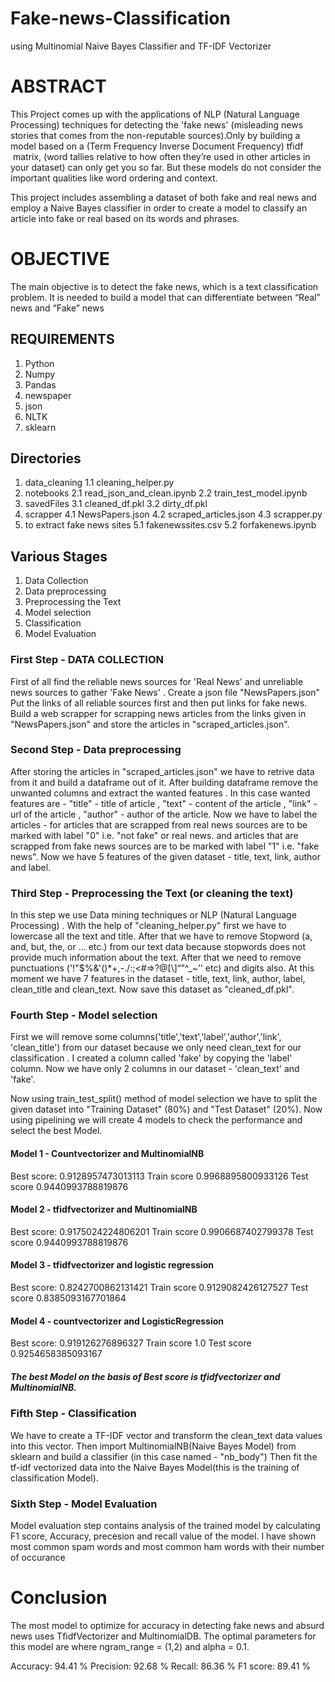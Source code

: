 # Fake-news-Classification
using Multinomial Naive Bayes Classifier and TF-IDF Vectorizer

# ABSTRACT    
This Project comes up with the applications of NLP (Natural Language Processing) techniques for detecting the 'fake news' (misleading news stories that comes from the non-reputable sources).Only by building a model based on a (Term Frequency Inverse Document Frequency) tfidf  matrix, (word tallies relative to how often they’re used in other articles in your dataset) can only get you so far. But these models do not consider the important qualities like word ordering and context. 

This project includes assembling a dataset of both fake and real news and employ a Naive Bayes classifier in order to create a model to classify an article into fake or real based on its words and phrases.

# OBJECTIVE
The main objective is to detect the fake news, which is a text classification problem. It is needed to build a model that can differentiate between “Real” news and “Fake” news

## REQUIREMENTS
1. Python
2. Numpy
3. Pandas
4. newspaper 
5. json
6. NLTK
7. sklearn 

## Directories
1. data_cleaning 
    1.1 cleaning_helper.py
2. notebooks
    2.1 read_json_and_clean.ipynb
    2.2 train_test_model.ipynb
3. savedFiles
    3.1 cleaned_df.pkl
    3.2 dirty_df.pkl
4. scrapper
    4.1 NewsPapers.json
    4.2 scraped_articles.json
    4.3 scrapper.py
5. to extract fake news sites
    5.1 fakenewssites.csv
    5.2 forfakenews.ipynb
    
## Various Stages 
1. Data Collection
2. Data preprocessing 
3. Preprocessing the Text
4. Model selection
5. Classification
6. Model Evaluation
    
    
### First Step - DATA COLLECTION

First of all find the reliable news sources for 'Real News' and unreliable news sources to gather 'Fake News' .
Create a json file "NewsPapers.json" Put the links of all reliable sources first and then put links for fake news.
Build a web scrapper for scrapping news articles from the links given in "NewsPapers.json" and store the articles in "scraped_articles.json".

### Second Step - Data preprocessing

After storing the articles in "scraped_articles.json" we have to retrive data from it and build a dataframe out of it.
After building dataframe remove the unwanted columns and extract the wanted features . 
In this case wanted features are - "title" - title of article , "text" - content of the article , "link" - url of the article , "author" - author of the article.
Now we have to label the articles - for articles that are scrapped from real news sources are to be marked with label "0" i.e. "not fake" or real news.
and articles that are scrapped from fake news sources are to be marked with label "1" i.e. "fake news".
Now we have 5 features of the given dataset - title, text, link, author and label.

### Third Step - Preprocessing the Text (or cleaning the text)

In this step we use Data mining techniques or NLP (Natural Language Processing) .
With the help of "cleaning_helper.py" first we have to lowercase all the text and title.
After that we have to remove Stopword (a, and, but, the, or ... etc.) from our text data because stopwords does not provide much information about the text.
After that we need to remove punctuations ('!"$%&\'()*+,-./:;<#=>?@[\\]“”^_~’' etc) and digits also.
At this moment we have 7 features in the dataset - title, text, link, author, label, clean_title and clean_text.
Now save this dataset as "cleaned_df.pkl".

### Fourth Step - Model selection

First we will remove some columns('title','text','label','author','link', 'clean_title') from our dataset because we only need clean_text for our classification .
I created a column called 'fake' by copying the 'label' column.
Now we have only 2 columns in our dataset - 'clean_text' and 'fake'.

Now using train_test_split() method of model selection we have to split the given dataset into "Training Dataset" (80%) and "Test Dataset" (20%).
Now using pipelining we will create 4 models to check the performance and select the best Model.
#### Model 1 - Countvectorizer and MultinomialNB
Best score: 0.9128957473013113
Train score 0.9968895800933126
Test score 0.9440993788819876
#### Model 2 - tfidfvectorizer and MultinomialNB
Best score: 0.9175024224806201
Train score 0.9906687402799378
Test score 0.9440993788819876
#### Model 3 - tfidfvectorizer and logistic regression
Best score: 0.8242700862131421
Train score 0.9129082426127527
Test score 0.8385093167701864
#### Model 4 - countvectorizer and LogisticRegression
Best score: 0.919126276896327
Train score 1.0
Test score 0.9254658385093167

##### The best Model on the basis of Best score is tfidfvectorizer and MultinomialNB.

### Fifth Step - Classification

We have to create a TF-IDF vector and transform the clean_text data values into this vector.
Then import MultinomialNB(Naive Bayes Model) from sklearn and build a classifier (in this case named - "nb_body") 
Then fit the tf-idf vectorized data into the Naive Bayes Model(this is the training of classification Model).

### Sixth Step - Model Evaluation

Model evaluation step contains analysis of the trained model by calculating F1 score, Accuracy, precesion and recall value of the model.
I have shown most common spam words and most common ham words with their number of occurance

# Conclusion

The most model to optimize for accuracy in detecting fake news and absurd news uses TfidfVectorizer and MultinomialDB. The optimal parameters for this model are where ngram_range = (1,2) and alpha = 0.1.

Accuracy: 94.41 % Precision: 92.68 % Recall: 86.36 % F1 score: 89.41 %
